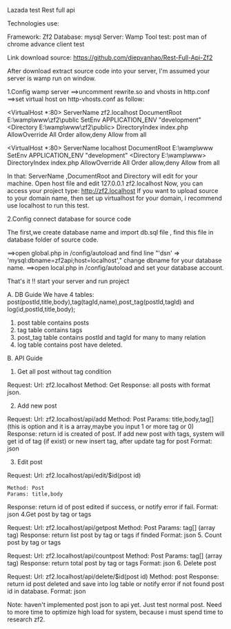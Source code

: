 Lazada test
Rest full api

Technologies use: 

Framework: Zf2
Database: mysql
Server: Wamp
Tool test: post man of chrome advance client test 

Link download source: https://github.com/diepvanhao/Rest-Full-Api-Zf2

After download extract source code into your server, I'm assumed your server is wamp run on window.

1.Config wamp server
==>uncomment rewrite.so and vhosts in http.conf
==>set virtual host on http-vhosts.conf as follow:

<VirtualHost *:80>
	ServerName zf2.localhost
	DocumentRoot E:\wamp\www\zf2\public
	SetEnv APPLICATION_ENV "development"
	<Directory E:\wamp\www\zf2\public>
		DirectoryIndex index.php
		AllowOverride All
		Order allow,deny
		Allow from all
	</Directory>
</VirtualHost>

<VirtualHost *:80>
	ServerName localhost
	DocumentRoot E:\wamp\www
	SetEnv APPLICATION_ENV "development"
	<Directory E:\wamp\www>
		DirectoryIndex index.php
		AllowOverride All
		Order allow,deny
		Allow from all
	</Directory>
</VirtualHost>

In that: ServerName ,DocumentRoot and Directory will edit for your machine.
Open host file and edit 127.0.0.1 zf2.localhost
Now, you can access your project type: http://zf2.localhost 
If you want to upload source to your domain name, then set up virtualhost for your domain, i recommend use localhost to run this test.

2.Config connect database for source code

The first,we create database name and import db.sql file , find this file in database folder of source code.

==>open global.php in /config/autoload and find line "'dsn'            => 'mysql:dbname=zf2api;host=localhost',"
change dbname for your database name.
==>open local.php in /config/autoload and set your database account.

That's it !! start your server and run project 

A. DB Guide
We have 4 tables: post(postId,title,body),tag(tagId,name),post_tag(postId,tagId) and log(id,postId,title,body);
1. post table contains posts
2. tag table contains tags
3. post_tag table contains postId and tagId for many to many relation
4. log table contains post have deleted.

B. API Guide

1. Get all post without tag condition

Request: Url: zf2.localhost
	 Method: Get
Response: all posts with format json.

2. Add new post

Request: Url: zf2.localhost/api/add
	Method: Post
	Params: title,body,tag[] (this is option and it is a array,maybe you input 1 or more tag or 0)
Response: return id is created of post. If add new post with tags, system will get id of tag (if exist) or new insert tag, after update tag for post
	Format: json

3. Edit post

Request: Url: zf2.localhost/api/edit/$id(post id)

	Method: Post
	Params: title,body
Response: return id of post edited if success, or notify error if fail.
	Format: json
4.Get post by tag or tags

Request: Url: zf2.localhost/api/getpost
	Method: Post
	Params: tag[] (array tag)
Response: return list post by tag or tags if finded 
	Format: json
5. Count post by tag or tags

Request: Url: zf2.localhost/api/countpost
	Method: Post
	Params: tag[] (array tag)
Response: return total post  by tag or tags
	Format: json
6. Delete post

Request: Url: zf2.localhost/api/delete/$id(post id)
	Method: post
Response: return id post deleted and save into  log table or notify error if not found post id in database.
	Format: json

Note: haven't implemented post json to api yet. Just test normal post. Need to more time to optimize high load for system, because i must spend time to research zf2.